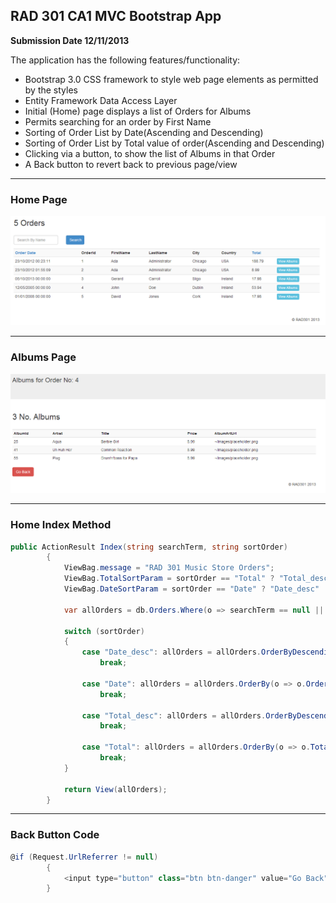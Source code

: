 ## RAD 301 CA1 MVC Bootstrap App

**Submission Date 12/11/2013**

The application has the following features/functionality:

* Bootstrap 3.0 CSS framework to style web page elements as permitted by the styles
* Entity Framework Data Access Layer
* Initial (Home) page displays a list of Orders for Albums
* Permits searching for an order by First Name
* Sorting of Order List by Date(Ascending and Descending)
* Sorting of Order List by Total value of order(Ascending and Descending)
* Clicking via a button, to show the list of Albums in that Order
* A Back button to revert back to previous page/view

---

### Home Page

![Screenshot](screen.png)

---

### Albums Page

![Screenshot](screen2.png)

---


### Home Index Method

```csharp
public ActionResult Index(string searchTerm, string sortOrder)
        {
            ViewBag.message = "RAD 301 Music Store Orders";
            ViewBag.TotalSortParam = sortOrder == "Total" ? "Total_desc" : "Total";
            ViewBag.DateSortParam = sortOrder == "Date" ? "Date_desc" : "Date";

            var allOrders = db.Orders.Where(o => searchTerm == null || o.FirstName.Contains(searchTerm));
            
            switch (sortOrder)
            {
                case "Date_desc": allOrders = allOrders.OrderByDescending(o => o.OrderDate);
                    break;

                case "Date": allOrders = allOrders.OrderBy(o => o.OrderDate);
                    break;

                case "Total_desc": allOrders = allOrders.OrderByDescending(o => o.Total);
                    break;

                case "Total": allOrders = allOrders.OrderBy(o => o.Total);
                    break;
            }

            return View(allOrders);
        }
```

---

### Back Button Code

```csharp
@if (Request.UrlReferrer != null)
        {
            <input type="button" class="btn btn-danger" value="Go Back" onclick="history.go(-1); return false;" />
        }
```
